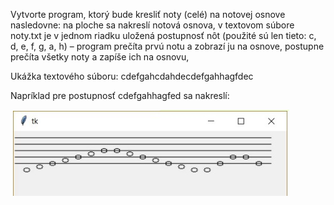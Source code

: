 Vytvorte program, ktorý bude kresliť noty (celé) na notovej osnove nasledovne: 
na ploche sa nakreslí notová osnova, 
v textovom súbore noty.txt je v jednom riadku uložená postupnosť nôt (použité sú len tieto: c, d, e, f, g, a, h) – program prečíta prvú notu a zobrazí ju na osnove, 
postupne prečíta všetky noty a zapíše ich na osnovu, 

Ukážka textového súboru: cdefgahcdahdecdefgahhagfdec

Napríklad pre postupnosť cdefgahhagfed sa nakreslí:

![img](img.png)
